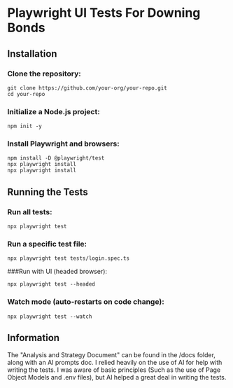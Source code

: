 # Playwright UI Tests For Downing Bonds
## Installation
### Clone the repository:
```
git clone https://github.com/your-org/your-repo.git
cd your-repo
```
### Initialize a Node.js project:
```
npm init -y
```
### Install Playwright and browsers:
```
npm install -D @playwright/test
npx playwright install
npx playwright install
```
## Running the Tests
### Run all tests:
```
npx playwright test
```
### Run a specific test file:
```
npx playwright test tests/login.spec.ts
```
###Run with UI (headed browser):
```
npx playwright test --headed
```
### Watch mode (auto-restarts on code change):
```
npx playwright test --watch
```
## Information
The "Analysis and Strategy Document" can be found in the /docs folder, along with an AI prompts doc.
I relied heavily on the use of AI for help with writing the tests. I was aware of basic principles (Such as the use of Page Object Models and .env files), but AI helped a great deal in writing the tests.

